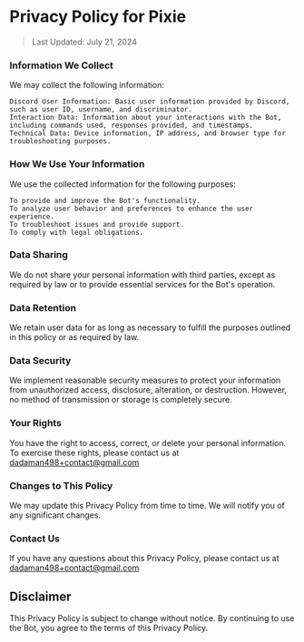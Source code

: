 # Privacy Policy for Pixie
> Last Updated: July 21, 2024

### Information We Collect

 We may collect the following information:

    Discord User Information: Basic user information provided by Discord, such as user ID, username, and discriminator.
    Interaction Data: Information about your interactions with the Bot, including commands used, responses provided, and timestamps.
    Technical Data: Device information, IP address, and browser type for troubleshooting purposes.

### How We Use Your Information

We use the collected information for the following purposes:

    To provide and improve the Bot's functionality.
    To analyze user behavior and preferences to enhance the user experience.
    To troubleshoot issues and provide support.
    To comply with legal obligations.

### Data Sharing

We do not share your personal information with third parties, except as required by law or to provide essential services for the Bot's operation.

### Data Retention

We retain user data for as long as necessary to fulfill the purposes outlined in this policy or as required by law.

### Data Security

We implement reasonable security measures to protect your information from unauthorized access, disclosure, alteration, or destruction. However, no method of transmission or storage is completely secure.

### Your Rights

You have the right to access, correct, or delete your personal information. To exercise these rights, please contact us at dadaman498+contact@gmail.com

### Changes to This Policy

We may update this Privacy Policy from time to time. We will notify you of any significant changes.

### Contact Us

If you have any questions about this Privacy Policy, please contact us at dadaman498+contact@gmail.com

## Disclaimer
This Privacy Policy is subject to change without notice. By continuing to use the Bot, you agree to the terms of this Privacy Policy.
